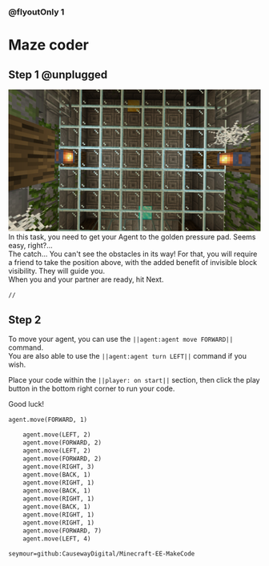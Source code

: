 ### @flyoutOnly 1


# Maze coder


## Step 1 @unplugged
![Overhead task](https://raw.githubusercontent.com/CausewayDigital/Minecraft-EE-MakeCode/main/tutorials/seymour-island/images/seymour_task_7.png)
In this task, you need to get your Agent to the golden pressure pad. Seems easy, right?...   
The catch... You can't see the obstacles in its way! For that, you will require a friend
to take the position above, with the added benefit of invisible block visibility. They will guide you.    
When you and your partner are ready, hit Next.   

```template
//
```

## Step 2
To move your agent, you can use the ``||agent:agent move FORWARD||`` command.   
You are also able to use the ``||agent:agent turn LEFT||`` command if you wish.    

Place your code within the ``||player: on start||`` section, then click
the play button in the bottom right corner to run your code.

Good luck!

```blocks
agent.move(FORWARD, 1)
```

```ghost
    agent.move(LEFT, 2)
    agent.move(FORWARD, 2)
    agent.move(LEFT, 2)
    agent.move(FORWARD, 2)
    agent.move(RIGHT, 3)
    agent.move(BACK, 1)
    agent.move(RIGHT, 1)
    agent.move(BACK, 1)
    agent.move(RIGHT, 1)
    agent.move(BACK, 1)
    agent.move(RIGHT, 1)
    agent.move(RIGHT, 1)
    agent.move(FORWARD, 7)
    agent.move(LEFT, 4)

```

```package
seymour=github:CausewayDigital/Minecraft-EE-MakeCode
```
